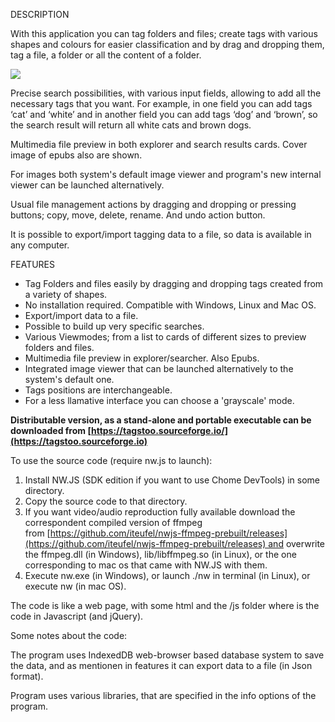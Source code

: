 DESCRIPTION

With this application you can tag folders and files; create tags with various shapes and colours for easier classification and by drag and dropping them, tag a file, a folder or all the content of a folder.

![](https://tagstoo.sourceforge.io/demoimage1lq.png)

Precise search possibilities, with various input fields, allowing to add all the necessary tags that you want. For example, in one field you can add tags ‘cat’ and ‘white’ and in another field you can add tags ‘dog’ and ‘brown’, so the search result will return all white cats and brown dogs.

Multimedia file preview in both explorer and search results cards. Cover image of epubs also are shown.

For images both system's default image viewer and program's new internal viewer can be launched alternatively.

Usual file management actions by dragging and dropping or pressing buttons; copy, move, delete, rename. And undo action button.

It is possible to export/import tagging data to a file, so data is available in any computer.

FEATURES

- Tag Folders and files easily by dragging and dropping tags created from a variety of shapes.
- No installation required. Compatible with Windows, Linux and Mac OS.
- Export/import data to a file.
- Possible to build up very specific searches.
- Various Viewmodes; from a list to cards of different sizes to preview folders and files.
- Multimedia file preview in explorer/searcher. Also Epubs.
- Integrated image viewer that can be launched alternatively to the system's default one.
- Tags positions are interchangeable.
- For a less llamative interface you can choose a 'grayscale' mode.


**Distributable version, as a stand-alone and portable executable can be downloaded from [https://tagstoo.sourceforge.io/](https://tagstoo.sourceforge.io)**

To use the source code (require nw.js to launch):

1. Install NW.JS (SDK edition if you want to use Chome DevTools) in some directory.
2. Copy the source code to that directory.
3. If you want video/audio reproduction fully available download the correspondent compiled version of ffmpeg from [https://github.com/iteufel/nwjs-ffmpeg-prebuilt/releases](https://github.com/iteufel/nwjs-ffmpeg-prebuilt/releases) and overwrite the ffmpeg.dll (in Windows), lib/libffmpeg.so (in Linux), or the one corresponding to mac os that came with NW.JS with them.
4. Execute nw.exe (in Windows), or launch ./nw in terminal (in Linux), or execute nw (in mac OS).

The code is like a web page, with some html and the /js folder where is the code in Javascript (and jQuery).

Some notes about the code:

The program uses IndexedDB web-browser based database system to save the data, and as mentionen in features it can export data to a file (in Json format).

Program uses various libraries, that are specified in the info options of the program.
